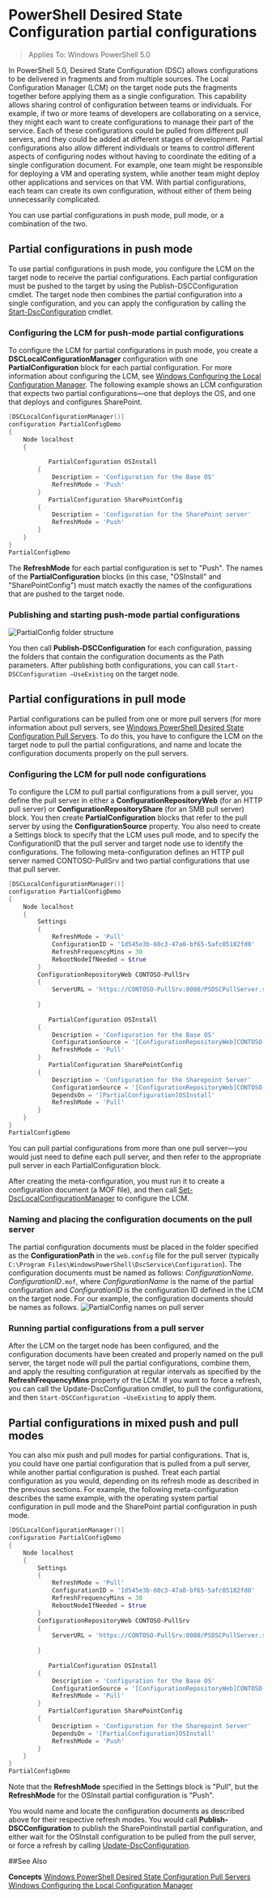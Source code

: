 # PowerShell Desired State Configuration partial configurations

>Applies To: Windows PowerShell 5.0

In PowerShell 5.0, Desired State Configuration (DSC) allows configurations to be delivered in fragments and from multiple sources. The Local Configuration Manager (LCM) on the target node puts the fragments together before applying them as a single configuration. This capability allows sharing control of configuration between teams or individuals. For example, if two or more teams of developers are collaborating on a service, they might each want to create configurations to manage their part of the service. Each of these configurations could be pulled from different pull servers, and they could be added at different stages of development. Partial configurations also allow different individuals or teams to control different aspects of configuring nodes without having to coordinate the editing of a single configuration document. For example, one team might be responsible for deploying a VM and operating system, while another team might deploy other applications and services on that VM. With partial configurations, each team can create its own configuration, without either of them being unnecessarily complicated.

You can use partial configurations in push mode, pull mode, or a combination of the two.

## Partial configurations in push mode
To use partial configurations in push mode, you configure the LCM on the target node to receive the partial configurations. Each partial configuration must be pushed to the target by using the Publish-DSCConfiguration cmdlet. The target node then combines the partial configuration into a single configuration, and you can apply the configuration by calling the [Start-DscConfiguration](https://technet.microsoft.com/en-us/library/dn521623.aspx) cmdlet.

### Configuring the LCM for push-mode partial configurations
To configure the LCM for partial configurations in push mode, you create a **DSCLocalConfigurationManager** configuration with one **PartialConfiguration** block for each partial configuration. For more information about configuring the LCM, see [Windows Configuring the Local Configuration Manager](https://technet.microsoft.com/en-us/library/mt421188.aspx). The following example shows an LCM configuration that expects two partial configurations—one that deploys the OS, and one that deploys and configures SharePoint.

```powershell
[DSCLocalConfigurationManager()]
configuration PartialConfigDemo
{
    Node localhost
    {
        
           PartialConfiguration OSInstall
        {
            Description = 'Configuration for the Base OS'
            RefreshMode = 'Push'
        }
           PartialConfiguration SharePointConfig
        {
            Description = 'Configuration for the SharePoint server'
            RefreshMode = 'Push'
        }
    }
}
PartialConfigDemo 
```

The **RefreshMode** for each partial configuration is set to "Push". The names of the **PartialConfiguration** blocks (in this case, "OSInstall" and "SharePointConfig") must match exactly the names of the configurations that are pushed to the target node.

### Publishing and starting push-mode partial configurations
![PartialConfig folder structure](./images/PartialConfig1.jpg)

You then call **Publish-DSCConfiguration** for each configuration, passing the folders that contain the configuration documents as the Path parameters. After publishing both configurations, you can call `Start-DSCConfiguration –UseExisting` on the target node.

## Partial configurations in pull mode

Partial configurations can be pulled from one or more pull servers (for more information about pull servers, see [Windows PowerShell Desired State Configuration Pull Servers](pullServer.md). To do this, you have to configure the LCM on the target node to pull the partial configurations, and name and locate the configuration documents properly on the pull servers.

### Configuring the LCM for pull node configurations

To configure the LCM to pull partial configurations from a pull server, you define the pull server in either a **ConfigurationRepositoryWeb** (for an HTTP pull server) or **ConfigurationRepositoryShare** (for an SMB pull server) block. You then create **PartialConfiguration** blocks that refer to the pull server by using the **ConfigurationSource** property. You also need to create a Settings block to specify that the LCM uses pull mode, and to specify the ConfigurationID that the pull server and target node use to identify the configurations. The following meta-configuration defines an HTTP pull server named CONTOSO-PullSrv and two partial configurations that use that pull server.

```powershell
[DSCLocalConfigurationManager()]
configuration PartialConfigDemo
{
    Node localhost
    {
        Settings
        {
            RefreshMode = 'Pull'
            ConfigurationID = '1d545e3b-60c3-47a0-bf65-5afc05182fd0'
            RefreshFrequencyMins = 30 
            RebootNodeIfNeeded = $true
        }
        ConfigurationRepositoryWeb CONTOSO-PullSrv
        {
            ServerURL = 'https://CONTOSO-PullSrv:8080/PSDSCPullServer.svc'
            
        }
        
           PartialConfiguration OSInstall
        {
            Description = 'Configuration for the Base OS'
            ConfigurationSource = '[ConfigurationRepositoryWeb]CONTOSO-PullSrv'
            RefreshMode = 'Pull'
        }
           PartialConfiguration SharePointConfig
        {
            Description = 'Configuration for the Sharepoint Server'
            ConfigurationSource = '[ConfigurationRepositoryWeb]CONTOSO-PullSrv'
            DependsOn = '[PartialConfiguration]OSInstall'
            RefreshMode = 'Pull'
        }
    }
}
PartialConfigDemo 
```

You can pull partial configurations from more than one pull server—you would just need to define each pull server, and then refer to the appropriate pull server in each PartialConfiguration block.

After creating the meta-configuration, you must run it to create a configuration document (a MOF file), and then call [Set-DscLocalConfigurationManager](https://technet.microsoft.com/en-us/library/dn521621(v=wps.630).aspx) to configure the LCM.

### Naming and placing the configuration documents on the pull server

The partial configuration documents must be placed in the folder specified as the **ConfigurationPath** in the `web.config` file for the pull server (typically `C:\Program Files\WindowsPowerShell\DscService\Configuration`). The configuration documents must be named as follows: _ConfigurationName_. _ConfigurationID_`.mof`, where _ConfigurationName_ is the name of the partial configuration and _ConfigurationID_ is the configuration ID defined in the LCM on the target node. For our example, the configuration documents should be names as follows.
![PartialConfig names on pull server](images/PartialConfigPullServer.jpg)

### Running partial configurations from a pull server

After the LCM on the target node has been configured, and the configuration documents have been created and properly named on the pull server, the target node will pull the partial configurations, combine them, and apply the resulting configuration at regular intervals as specified by the **RefreshFrequencyMins** property of the LCM. If you want to force a refresh, you can call the Update-DscConfiguration cmdlet, to pull the configurations, and then `Start-DSCConfiguration –UseExisting` to apply them.

## Partial configurations in mixed push and pull modes

You can also mix push and pull modes for partial configurations. That is, you could have one partial configuration that is pulled from a pull server, while another partial configuration is pushed. Treat each partial configuration as you would, depending on its refresh mode as described in the previous sections. For example, the following meta-configuration describes the same example, with the operating system partial configuration in pull mode and the SharePoint partial configuration in push mode.

```powershell
[DSCLocalConfigurationManager()]
configuration PartialConfigDemo
{
    Node localhost
    {
        Settings
        {
            RefreshMode = 'Pull'
            ConfigurationID = '1d545e3b-60c3-47a0-bf65-5afc05182fd0'
            RefreshFrequencyMins = 30 
            RebootNodeIfNeeded = $true
        }
        ConfigurationRepositoryWeb CONTOSO-PullSrv
        {
            ServerURL = 'https://CONTOSO-PullSrv:8080/PSDSCPullServer.svc'
            
        }
        
           PartialConfiguration OSInstall
        {
            Description = 'Configuration for the Base OS'
            ConfigurationSource = '[ConfigurationRepositoryWeb]CONTOSO-PullSrv'
            RefreshMode = 'Pull'
        }
           PartialConfiguration SharePointConfig
        {
            Description = 'Configuration for the Sharepoint Server'
            DependsOn = '[PartialConfiguration]OSInstall'
            RefreshMode = 'Push'
        }
    }
}
PartialConfigDemo 
```

Note that the **RefreshMode** specified in the Settings block is "Pull", but the **RefreshMode** for the OSInstall partial configuration is "Push".

You would name and locate the configuration documents as described above for their respective refresh modes. You would call **Publish-DSCConfiguration** to publish the SharePointInstall partial configuration, and either wait for the OSInstall configuration to be pulled from the pull server, or force a refresh by calling [Update-DscConfiguration](https://technet.microsoft.com/en-us/library/mt143541(v=wps.630).aspx).

##See Also 

**Concepts**
[Windows PowerShell Desired State Configuration Pull Servers](pullServer.md) 
[Windows Configuring the Local Configuration Manager](https://technet.microsoft.com/en-us/library/mt421188.aspx) 
